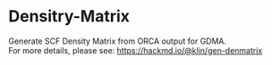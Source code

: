 # Densitry-Matrix
Generate SCF Density Matrix from ORCA output for GDMA.  
For more details, please see: https://hackmd.io/@klin/gen-denmatrix
